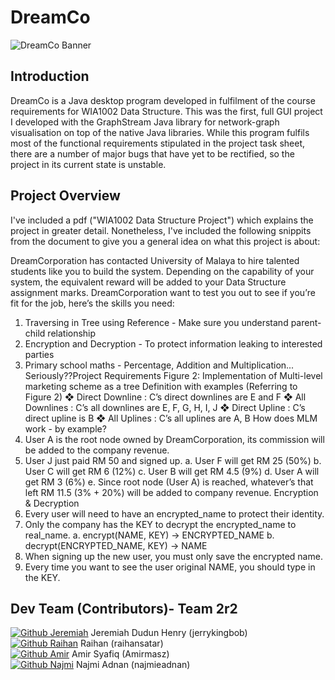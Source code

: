 # DreamCo
![DreamCo Banner](https://github.com/jerrykingbob/DreamCo/blob/master/Dreamco%20Banner.png?raw=true)


## Introduction
DreamCo is a Java desktop program developed in fulfilment of the course requirements for WIA1002 Data Structure. This was the first, full GUI project I developed with the GraphStream Java library for network-graph visualisation on top of the native Java libraries. While this program fulfils most of the functional requirements stipulated in the project task sheet, there are a number of major bugs that have yet to be rectified, so the project in its current state is unstable.

## Project Overview
I've included a pdf ("WIA1002 Data Structure Project") which explains the project in greater detail. Nonetheless, I've included the following snippits from the document to give you a general idea on what this project is about:


DreamCorporation has contacted University of Malaya to hire talented students like you to build 
the system. Depending on the capability of your system, the equivalent reward will be added to 
your Data Structure assignment marks.
DreamCorporation want to test you out to see if you’re fit for the job, here’s the skills you need:
1. Traversing in Tree using Reference - Make sure you understand parent-child relationship
2. Encryption and Decryption - To protect information leaking to interested parties
3. Primary school maths - Percentage, Addition and Multiplication... Seriously??Project Requirements
Figure 2: Implementation of Multi-level 
marketing scheme as a tree
Definition with examples (Referring to Figure 2)
❖ Direct Downline : C’s direct downlines are E and F
❖ All Downlines : C’s all downlines are E, F, G, H, I, J
❖ Direct Upline : C’s direct upline is B
❖ All Uplines : C’s all uplines are A, B
How does MLM work - by example?
1. User A is the root node owned by DreamCorporation, its commission will be added to the 
company revenue.
2. User J just paid RM 50 and signed up.
a. User F will get RM 25 (50%)
b. User C will get RM 6 (12%)
c. User B will get RM 4.5 (9%)
d. User A will get RM 3 (6%)
e. Since root node (User A) is reached, whatever’s that left RM 11.5 (3% + 20%) will 
be added to company revenue.
Encryption & Decryption
1. Every user will need to have an encrypted_name to protect their identity.
2. Only the company has the KEY to decrypt the encrypted_name to real_name.
a. encrypt(NAME, KEY) → ENCRYPTED_NAME
b. decrypt(ENCRYPTED_NAME, KEY) → NAME
3. When signing up the new user, you must only save the encrypted name.
4. Every time you want to see the user original NAME, you should type in the KEY.




## Dev Team (Contributors)- Team 2r2
<a href="https://github.com/jerrykingbob">![Github Jeremiah](https://img.shields.io/badge/GitHub-100000?style=for-the-badge&logo=github&logoColor=white)</a> Jeremiah Dudun Henry (jerrykingbob)
<br><a href="https://github.com/Raihansatar">![Github Raihan](https://img.shields.io/badge/GitHub-100000?style=for-the-badge&logo=github&logoColor=white)</a> Raihan (raihansatar)
<br><a href="https://github.com/Amirmasz">![Github Amir](https://img.shields.io/badge/GitHub-100000?style=for-the-badge&logo=github&logoColor=white)</a> Amir Syafiq (Amirmasz)
<br><a href="https://github.com/najmieadnan">![Github Najmi](https://img.shields.io/badge/GitHub-100000?style=for-the-badge&logo=github&logoColor=white)</a> Najmi Adnan (najmieadnan)
